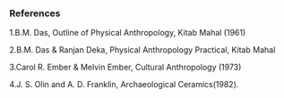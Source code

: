 ### References 

1.B.M. Das, Outline of Physical Anthropology, Kitab Mahal (1961)

2.B.M. Das & Ranjan Deka, Physical Anthropology Practical, Kitab Mahal

3.Carol R. Ember & Melvin Ember, Cultural Anthropology (1973)

4.J. S. Olin and A. D. Franklin, Archaeological Ceramics(1982).
